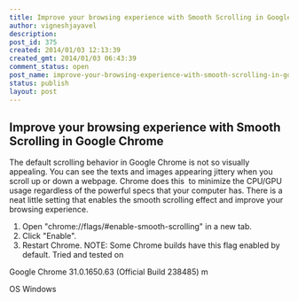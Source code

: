```yaml
---
title: Improve your browsing experience with Smooth Scrolling in Google Chrome
author: vigneshjayavel
description: 
post_id: 375
created: 2014/01/03 12:13:39
created_gmt: 2014/01/03 06:43:39
comment_status: open
post_name: improve-your-browsing-experience-with-smooth-scrolling-in-google-chrome
status: publish
layout: post
---
```


## Improve your browsing experience with Smooth Scrolling in Google Chrome

The default scrolling behavior in Google Chrome is not so visually appealing. You can see the texts and images appearing jittery when you scroll up or down a webpage. Chrome does this  to minimize the CPU/GPU usage regardless of the powerful specs that your computer has. There is a neat little setting that enables the smooth scrolling effect and improve your browsing experience. 

  1. Open "chrome://flags/#enable-smooth-scrolling" in a new tab.
  2. Click "Enable".
  3. Restart Chrome.
NOTE: Some Chrome builds have this flag enabled by default. Tried and tested on 

Google Chrome
31.0.1650.63 (Official Build 238485) m

OS
Windows
